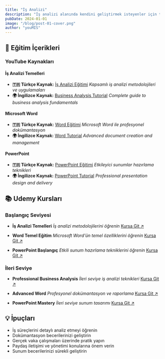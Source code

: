 ```yaml
---
title: "İş Analizi"
description: "İş analizi alanında kendini geliştirmek isteyenler için temel yaklaşımlardan uygulamalı tekniklere kadar çeşitli eğitim içerikleri. Bu kaynaklar, iş ihtiyaçlarını analiz etme, süreçleri modelleme ve projelere stratejik katkı sağlama becerilerini destekler."
pubDate: 2024-01-01
image: "/blog/post-01-cover.png"
author: "youMIS"
---
```


## 🎯 Eğitim İçerikleri

### YouTube Kaynakları

#### İş Analizi Temelleri
- **🇹🇷 Türkçe Kaynak:** [İş Analizi Eğitimi](https://youtu.be/g-QvD1x1NCQ)
  *Kapsamlı iş analizi metodolojileri ve uygulamaları*
- **🌍 İngilizce Kaynak:** [Business Analysis Tutorial](https://youtu.be/LktbfHdEm-U)
  *Complete guide to business analysis fundamentals*

#### Microsoft Word
- **🇹🇷 Türkçe Kaynak:** [Word Eğitimi](https://youtube.com/playlist?list=PLeS7B55y1v0cOO4pBGoelavWdTNR9hlnM)
  *Microsoft Word ile profesyonel dokümantasyon*
- **🌍 İngilizce Kaynak:** [Word Tutorial](https://youtube.com/playlist?list=PL_iwD7O7FG7iZ_Ammd16DtJyIyyGEHKga)
  *Advanced document creation and management*

#### PowerPoint
- **🇹🇷 Türkçe Kaynak:** [PowerPoint Eğitimi](https://youtube.com/playlist?list=PLvQ068xq8z3AF8hB-Zrv8m2jP1GzXe_BW)
  *Etkileyici sunumlar hazırlama teknikleri*
- **🌍 İngilizce Kaynak:** [PowerPoint Tutorial](https://youtube.com/playlist?list=PL9JXijPgP8flY9bcSv-kjZAcIUPSSlSxB)
  *Professional presentation design and delivery*

## 📚 Udemy Kursları

### Başlangıç Seviyesi
- **İş Analizi Temelleri**
  *İş analizi metodolojilerini öğrenin*
  [Kursa Git ↗](https://www.udemy.com/course/uygulamali-is-analizi-egitimi-gercek-ise-alim-caseleri/)

- **Word Temel Eğitim**
  *Microsoft Word'ün temel özelliklerini öğrenin*
  [Kursa Git ↗](https://www.udemy.com/course/microsoft-word-egitimi/)

- **PowerPoint Başlangıç**
  *Etkili sunum hazırlama tekniklerini öğrenin*
  [Kursa Git ↗](https://www.udemy.com/course/powerpoint-egitim/)

### İleri Seviye
- **Professional Business Analysis**
  *İleri seviye iş analizi teknikleri*
  [Kursa Git ↗](https://www.udemy.com/course/business-analysis-ba/)

- **Advanced Word**
  *Profesyonel dokümantasyon ve raporlama*
  [Kursa Git ↗](https://www.udemy.com/course/microsoft-word-from-beginner-to-advanced-and-beyond)

- **PowerPoint Mastery**
  *İleri seviye sunum tasarımı*
  [Kursa Git ↗](https://www.udemy.com/course/case-study-powerpoint-2013-presentation-slide-by-slide/)

## 💡 İpuçları

- İş süreçlerini detaylı analiz etmeyi öğrenin
- Dokümantasyon becerilerinizi geliştirin
- Gerçek vaka çalışmaları üzerinde pratik yapın
- Paydaş iletişimi ve yönetimi konularına önem verin
- Sunum becerilerinizi sürekli geliştirin